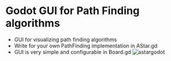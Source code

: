 # Godot GUI for Path Finding algorithms
- GUI for visualizing path finding algorithms
- Write for your own PathFinding implementation in AStar.gd
- GUI is very simple and configurable in Board.gd
![astargodot](https://github.com/khuongduy354/astar-godot/assets/42113313/b733d684-81f2-44bf-af3c-c1bc18b66bbd)
